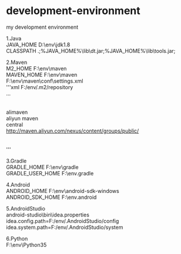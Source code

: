 # development-environment
my development environment

1.Java<br/>
JAVA_HOME   D:\env\jdk1.8<br/>
CLASSPATH   .;%JAVA_HOME%\lib\dt.jar;%JAVA_HOME%\lib\tools.jar;<br/>

2.Maven<br/>
M2_HOME     F:\env\maven<br/>
MAVEN_HOME  F:\env\maven<br/>
F:\env\maven\conf\settings.xml<br/>
'''xml
  <localRepository>F:/env/.m2/repository</localRepository><br/>
  ...<br/>
  <mirrors><br/>
    <mirror><br/>
      <id>alimaven</id><br/>
      <name>aliyun maven</name><br/>
      <mirrorOf>central</mirrorOf><br/>
      <url>http://maven.aliyun.com/nexus/content/groups/public/</url><br/>
    </mirror><br/>
  </mirrors><br/>
'''

3.Gradle<br/>
GRADLE_HOME         F:\env\gradle<br/>
GRADLE_USER_HOME    F:\env\.gradle<br/>

4.Android<br/>
ANDROID_HOME        F:\env\android-sdk-windows<br/>
ANDROID_SDK_HOME    F:\env\.android<br/>

5.AndroidStudio<br/>
android-studio\bin\idea.properties<br/>
idea.config.path=F:/env/.AndroidStudio/config<br/>
idea.system.path=F:/env/.AndroidStudio/system<br/>

6.Python<br/>
F:\env\Python35<br/>

